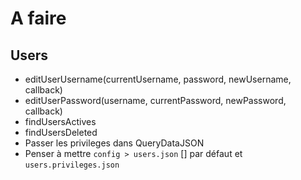 # A faire

## Users

* editUserUsername(currentUsername, password, newUsername, callback)
* editUserPassword(username, currentPassword, newPassword, callback)
* findUsersActives
* findUsersDeleted
* Passer les privileges dans QueryDataJSON
* Penser à mettre `config > users.json` [] par défaut et `users.privileges.json`